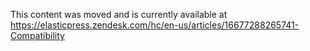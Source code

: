 This content was moved and is currently available at https://elasticpress.zendesk.com/hc/en-us/articles/16677288265741-Compatibility